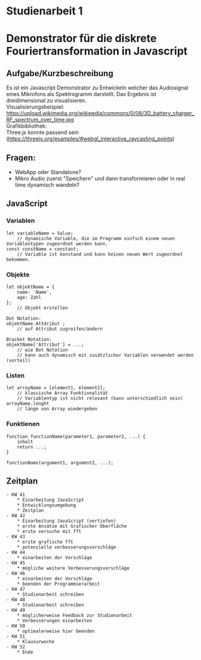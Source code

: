 # Studienarbeit 1

# Demonstrator für die diskrete Fouriertransformation in Javascript

## Aufgabe/Kurzbeschreibung
Es ist ein Javascript Demonstrator zu Entwickeln welcher das Audiosignal eines Mikrofons als Spektrogramm darstellt. Das Ergebnis ist dreidimensional zu visualisieren. <br> Visualisierungsbeispiel: <br>
https://upload.wikimedia.org/wikipedia/commons/0/08/3D_battery_charger_RF_spectrum_over_time.jpg <br> 
Grafikbibliothek: <br>
Three.js konnte passend sein (https://threejs.org/examples/#webgl_interactive_raycasting_points)



## Fragen:
* WebApp oder Standalone?
* Mikro Audio zuerst "Speichern" und dann transformieren oder in real time dynamisch wandeln?



## JavaScript

### Variablen
    let variableName = Value; 
        // dynamische Variable, die im Programm einfsch einem neuen Variablentypen zugeordnet werden kann.
    const constName = constant;
        // Variable ist konstand und kann keinen neuen Wert zugeordnet bekommen.

### Objekte
    let objektName = {
        name: 'Name',
        age: Zahl
    };
        // Objekt erstellen

    Dot Notation:
    objektName.Attdribut ;
        // auf Attribut zugreifen/ändern

    Bracket Notation:
    objektName['Attribut'] = ...;
        // wie Bot Notation
        // kann auch dynamisch mit zusätzlicher Variablen verwendet werden (vorteil)

### Listen
    let arrayName = [element1, element2];
        // klassische Array Funktionalität
        // Variablentyp ist nicht relevant (kann unterschiedlich sein)
    arrayName.lenght
        // länge von Array wiedergeben


### Funktienen

    function functionName(parameter1, parameter2, ...) {
        inhalt
        return ...;
    }

    functionName(argument1, argument2, ...);








## Zeitplan

    - KW 41
        * Einarbeitung JavaScript
        * Entwicklungsumgebung
        * Zeitplan
    - KW 42
        * Einarbeitung JavaScript (vertiefen)
        * erste Ansätze mit Grafischer Oberfläche
        * erste versuche mit fft
    - KW 43
        * erste grafische fft 
        * potenzielle verbesserungsvorschläge
    - KW 44
        * einarbeiten der Vorschläge
    - KW 45
        * mögliche weitere Verbesserungsvorschläge
    - KW 46
        * einarbeiten der Vorschläge
        * beenden der Programmierarbeit
    - KW 47
        * Studienarbeit schreiben
    - KW 48
        * Studienarbeit schreiben
    - KW 49
        * möglicherweise Feedback zur Studienarbeit
        * Verbesserungen einarbeiten
    - KW 50
        * optimalerweise hier beenden
    - KW 51
        * Klausurwoche
    - KW 52
        * Ende 